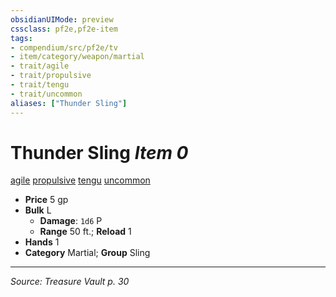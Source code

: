 ```yaml
---
obsidianUIMode: preview
cssclass: pf2e,pf2e-item
tags:
- compendium/src/pf2e/tv
- item/category/weapon/martial
- trait/agile
- trait/propulsive
- trait/tengu
- trait/uncommon
aliases: ["Thunder Sling"]
---
```

# Thunder Sling *Item 0*  
[agile](rules/traits/agile.md "Agile Weapon Trait")  [propulsive](rules/traits/propulsive.md "Propulsive Weapon Trait")  [tengu](rules/traits/tengu-b1.md "Tengu Ancestry & Heritage Trait")  [uncommon](rules/traits/uncommon.md "Uncommon Rarity Trait")  

- **Price** 5 gp
- **Bulk** L
  - **Damage**: `1d6` P
  - **Range** 50 ft.; **Reload** 1
- **Hands** 1
- **Category** Martial; **Group** Sling 




---
*Source: Treasure Vault p. 30*